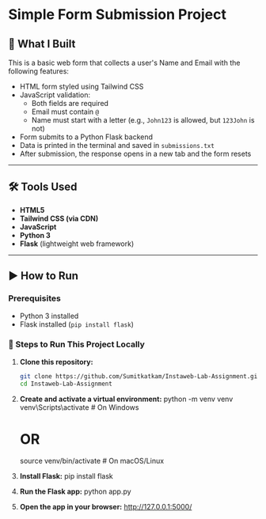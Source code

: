# Simple Form Submission Project

## 📌 What I Built

This is a basic web form that collects a user's Name and Email with the following features:

- HTML form styled using Tailwind CSS
- JavaScript validation:
  - Both fields are required
  - Email must contain `@`
  - Name must start with a letter (e.g., `John123` is allowed, but `123John` is not)
- Form submits to a Python Flask backend
- Data is printed in the terminal and saved in `submissions.txt`
- After submission, the response opens in a new tab and the form resets

---

## 🛠️ Tools Used

- **HTML5**
- **Tailwind CSS (via CDN)**
- **JavaScript**
- **Python 3**
- **Flask** (lightweight web framework)

---

## ▶️ How to Run

### Prerequisites

- Python 3 installed
- Flask installed (`pip install flask`)

### 🧪 Steps to Run This Project Locally

1. **Clone this repository:**
   ```bash
   git clone https://github.com/Sumitkatkam/Instaweb-Lab-Assignment.git
   cd Instaweb-Lab-Assignment

2. **Create and activate a virtual environment:**
    python -m venv venv
    venv\Scripts\activate      # On Windows
    # OR
    source venv/bin/activate   # On macOS/Linux

3. **Install Flask:**
   pip install flask

4. **Run the Flask app:**
   python app.py

5. **Open the app in your browser:**
   http://127.0.0.1:5000/
